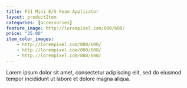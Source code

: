 ```yaml
---
title: F21 Mini E/S Foam Applicator
layout: productItem
categories: [accessories]
feature_image: http://lorempixel.com/800/600/
price: "35.00"
item_color_images:
    - http://lorempixel.com/800/600/
    - http://lorempixel.com/800/600/
    - http://lorempixel.com/800/600/
---
```


Lorem ipsum dolor sit amet, consectetur adipiscing elit, sed do eiusmod tempor incididunt ut labore et dolore magna aliqua.
